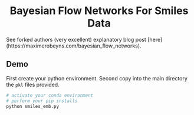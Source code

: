 <div align="center"><h1>Bayesian Flow Networks For Smiles Data</h1>
</div>
See forked authors (very excellent) explanatory blog post [here](https://maximerobeyns.com/bayesian_flow_networks).

## Demo
First create your python environment. Second copy into the main directory the `pkl` files provided.
```bash
# activate your conda environment
# perform your pip installs
python smiles_emb.py
```
